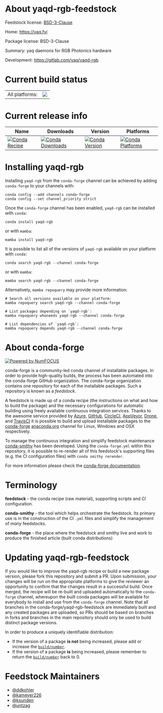About yaqd-rgb-feedstock
========================

Feedstock license: [BSD-3-Clause](https://github.com/conda-forge/yaqd-rgb-feedstock/blob/main/LICENSE.txt)

Home: https://yaq.fyi

Package license: BSD-3-Clause

Summary: yaq daemons for RGB Photonics hardware

Development: https://gitlab.com/yaq/yaqd-rgb

Current build status
====================


<table><tr><td>All platforms:</td>
    <td>
      <a href="https://dev.azure.com/conda-forge/feedstock-builds/_build/latest?definitionId=13035&branchName=main">
        <img src="https://dev.azure.com/conda-forge/feedstock-builds/_apis/build/status/yaqd-rgb-feedstock?branchName=main">
      </a>
    </td>
  </tr>
</table>

Current release info
====================

| Name | Downloads | Version | Platforms |
| --- | --- | --- | --- |
| [![Conda Recipe](https://img.shields.io/badge/recipe-yaqd--rgb-green.svg)](https://anaconda.org/conda-forge/yaqd-rgb) | [![Conda Downloads](https://img.shields.io/conda/dn/conda-forge/yaqd-rgb.svg)](https://anaconda.org/conda-forge/yaqd-rgb) | [![Conda Version](https://img.shields.io/conda/vn/conda-forge/yaqd-rgb.svg)](https://anaconda.org/conda-forge/yaqd-rgb) | [![Conda Platforms](https://img.shields.io/conda/pn/conda-forge/yaqd-rgb.svg)](https://anaconda.org/conda-forge/yaqd-rgb) |

Installing yaqd-rgb
===================

Installing `yaqd-rgb` from the `conda-forge` channel can be achieved by adding `conda-forge` to your channels with:

```
conda config --add channels conda-forge
conda config --set channel_priority strict
```

Once the `conda-forge` channel has been enabled, `yaqd-rgb` can be installed with `conda`:

```
conda install yaqd-rgb
```

or with `mamba`:

```
mamba install yaqd-rgb
```

It is possible to list all of the versions of `yaqd-rgb` available on your platform with `conda`:

```
conda search yaqd-rgb --channel conda-forge
```

or with `mamba`:

```
mamba search yaqd-rgb --channel conda-forge
```

Alternatively, `mamba repoquery` may provide more information:

```
# Search all versions available on your platform:
mamba repoquery search yaqd-rgb --channel conda-forge

# List packages depending on `yaqd-rgb`:
mamba repoquery whoneeds yaqd-rgb --channel conda-forge

# List dependencies of `yaqd-rgb`:
mamba repoquery depends yaqd-rgb --channel conda-forge
```


About conda-forge
=================

[![Powered by
NumFOCUS](https://img.shields.io/badge/powered%20by-NumFOCUS-orange.svg?style=flat&colorA=E1523D&colorB=007D8A)](https://numfocus.org)

conda-forge is a community-led conda channel of installable packages.
In order to provide high-quality builds, the process has been automated into the
conda-forge GitHub organization. The conda-forge organization contains one repository
for each of the installable packages. Such a repository is known as a *feedstock*.

A feedstock is made up of a conda recipe (the instructions on what and how to build
the package) and the necessary configurations for automatic building using freely
available continuous integration services. Thanks to the awesome service provided by
[Azure](https://azure.microsoft.com/en-us/services/devops/), [GitHub](https://github.com/),
[CircleCI](https://circleci.com/), [AppVeyor](https://www.appveyor.com/),
[Drone](https://cloud.drone.io/welcome), and [TravisCI](https://travis-ci.com/)
it is possible to build and upload installable packages to the
[conda-forge](https://anaconda.org/conda-forge) [anaconda.org](https://anaconda.org/)
channel for Linux, Windows and OSX respectively.

To manage the continuous integration and simplify feedstock maintenance
[conda-smithy](https://github.com/conda-forge/conda-smithy) has been developed.
Using the ``conda-forge.yml`` within this repository, it is possible to re-render all of
this feedstock's supporting files (e.g. the CI configuration files) with ``conda smithy rerender``.

For more information please check the [conda-forge documentation](https://conda-forge.org/docs/).

Terminology
===========

**feedstock** - the conda recipe (raw material), supporting scripts and CI configuration.

**conda-smithy** - the tool which helps orchestrate the feedstock.
                   Its primary use is in the construction of the CI ``.yml`` files
                   and simplify the management of *many* feedstocks.

**conda-forge** - the place where the feedstock and smithy live and work to
                  produce the finished article (built conda distributions)


Updating yaqd-rgb-feedstock
===========================

If you would like to improve the yaqd-rgb recipe or build a new
package version, please fork this repository and submit a PR. Upon submission,
your changes will be run on the appropriate platforms to give the reviewer an
opportunity to confirm that the changes result in a successful build. Once
merged, the recipe will be re-built and uploaded automatically to the
`conda-forge` channel, whereupon the built conda packages will be available for
everybody to install and use from the `conda-forge` channel.
Note that all branches in the conda-forge/yaqd-rgb-feedstock are
immediately built and any created packages are uploaded, so PRs should be based
on branches in forks and branches in the main repository should only be used to
build distinct package versions.

In order to produce a uniquely identifiable distribution:
 * If the version of a package **is not** being increased, please add or increase
   the [``build/number``](https://docs.conda.io/projects/conda-build/en/latest/resources/define-metadata.html#build-number-and-string).
 * If the version of a package **is** being increased, please remember to return
   the [``build/number``](https://docs.conda.io/projects/conda-build/en/latest/resources/define-metadata.html#build-number-and-string)
   back to 0.

Feedstock Maintainers
=====================

* [@ddkohler](https://github.com/ddkohler/)
* [@kameyer226](https://github.com/kameyer226/)
* [@ksunden](https://github.com/ksunden/)
* [@untzag](https://github.com/untzag/)

